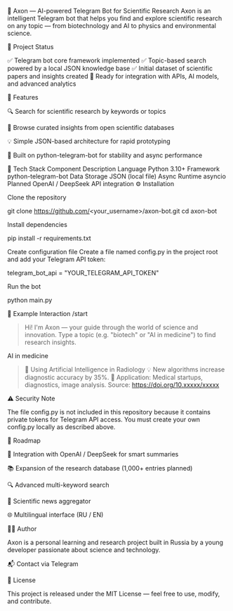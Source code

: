 🧠 Axon — AI-powered Telegram Bot for Scientific Research
Axon is an intelligent Telegram bot that helps you find and explore scientific research on any topic — from biotechnology and AI to physics and environmental science.

🚀 Project Status

✅ Telegram bot core framework implemented
✅ Topic-based search powered by a local JSON knowledge base
✅ Initial dataset of scientific papers and insights created
🧩 Ready for integration with APIs, AI models, and advanced analytics

🧠 Features

🔍 Search for scientific research by keywords or topics

🧬 Browse curated insights from open scientific databases

💡 Simple JSON-based architecture for rapid prototyping

🤖 Built on python-telegram-bot for stability and async performance

🧩 Tech Stack
Component	Description
Language	Python 3.10+
Framework	python-telegram-bot
Data Storage	JSON (local file)
Async Runtime	asyncio
Planned	OpenAI / DeepSeek API integration
⚙️ Installation

Clone the repository

git clone https://github.com/<your_username>/axon-bot.git
cd axon-bot


Install dependencies

pip install -r requirements.txt


Create configuration file
Create a file named config.py in the project root and add your Telegram API token:

telegram_bot_api = "YOUR_TELEGRAM_API_TOKEN"


Run the bot

python main.py

💬 Example Interaction
/start
> Hi! I'm Axon — your guide through the world of science and innovation.
> Type a topic (e.g. "biotech" or "AI in medicine") to find research insights.

AI in medicine
> 🔬 Using Artificial Intelligence in Radiology
> 💡 New algorithms increase diagnostic accuracy by 35%.
> 🚀 Application: Medical startups, diagnostics, image analysis.
> Source: https://doi.org/10.xxxxx/xxxxx

⚠️ Security Note

The file config.py is not included in this repository because it contains private tokens for Telegram API access.
You must create your own config.py locally as described above.

🧭 Roadmap

🤖 Integration with OpenAI / DeepSeek for smart summaries

📚 Expansion of the research database (1,000+ entries planned)

🔍 Advanced multi-keyword search

📰 Scientific news aggregator

🌐 Multilingual interface (RU / EN)

🧑‍💻 Author

Axon is a personal learning and research project built in Russia by a young developer passionate about science and technology.

📬 Contact via Telegram

📜 License

This project is released under the MIT License — feel free to use, modify, and contribute.
